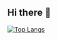## Hi there 👋
[![Top Langs](https://github-readme-stats.vercel.app/api/top-langs/?username=Andrade020&layout=compact&hide=jupyter%20notebook&langs_count=8)](https://github.com/Andrade020)

<!--
**Andrade020/Andrade020** is a ✨ _special_ ✨ repository because its `README.md` (this file) appears on your GitHub profile.

Here are some ideas to get you started:

- 🔭 I’m currently working on ...
- 🌱 I’m currently learning ...
- 👯 I’m looking to collaborate on ...
- 🤔 I’m looking for help with ...
- 💬 Ask me about ...
- 📫 How to reach me: ...
- 😄 Pronouns: ...
- ⚡ Fun fact: ...
-->

